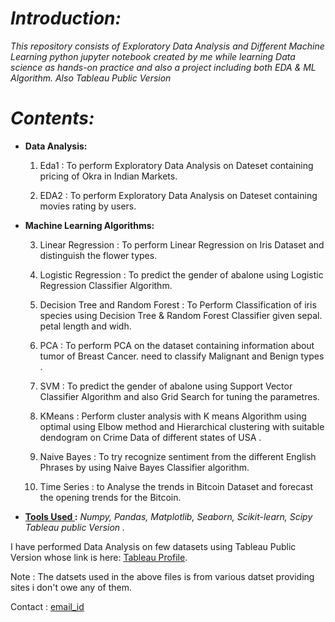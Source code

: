 # <i>Introduction:</i>

<i>This repository consists of  Exploratory Data Analysis and Different Machine Learning python jupyter notebook created by me while learning Data science as hands-on practice and also a project including both EDA & ML Algorithm. Also Tableau Public Version</i>

# <i>Contents: </i>

* <b>Data Analysis:</b>

    1. Eda1 : To perform Exploratory Data Analysis on Dateset containing pricing of Okra in Indian Markets.
    
    2. EDA2 : To perform Exploratory Data Analysis on Dateset containing movies rating by users.
 
* <b>Machine Learning Algorithms: </b>

    3. Linear Regression : To perform Linear Regression on Iris Dataset and distinguish the flower types.
    
    4. Logistic Regression  : To predict the gender of abalone using Logistic Regression Classifier Algorithm.
    
    5. Decision Tree and Random Forest : To Perform Classification of iris species using Decision Tree & Random Forest Classifier given           sepal. petal length and widh.

    6. PCA : To perform PCA on the dataset containing information about tumor of Breast Cancer. need to classify Malignant and Benign            types .
    
    7. SVM : To predict the gender of abalone using Support Vector Classifier Algorithm and also Grid Search for tuning the parametres.
    
    8. KMeans : Perform cluster analysis with K means Algorithm using optimal using Elbow method and Hierarchical clustering with              suitable dendogram on Crime Data of different states of USA .
    
    9. Naive Bayes : To try recognize sentiment from the different English Phrases by using Naive Bayes Classifier algorithm.
    
    10. Time Series : to Analyse the trends in Bitcoin Dataset and forecast the opening trends for the Bitcoin.
    
 * <b><u>Tools Used </u>:</b> <i> Numpy, Pandas, Matplotlib, Seaborn, Scikit-learn, Scipy Tableau public Version .</i>  

I have performed Data Analysis on few datasets using Tableau Public Version whose link is here: [Tableau Profile](https://public.tableau.com/profile/neha.singh3254#!/).

Note :  The datsets used in the above files is from various datset providing sites i don't owe any of them. 

Contact : [email_id](rneha592@gmail.com)
